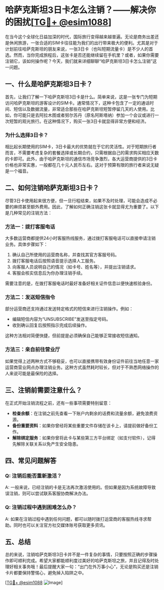 # 哈萨克斯坦3日卡怎么注销？——解决你的困扰[[TG💪+ @esim1088](https://t.me/s/esim1088)]

在当今这个全球化日益加深的时代，国际旅行变得越来越普遍。无论是商务出差还是休闲旅游，一张合适的SIM卡往往能为我们的出行带来极大的便利。尤其是对于计划前往哈萨克斯坦的朋友来说，一张3日卡（也叫短期流量卡）是不少人的首选。然而，当你完成旅程后，这张卡是否还能继续留在手机里？或者，如果你需要注销它，该如何操作呢？今天，我们就来详细聊聊“哈萨克斯坦3日卡怎么注销”这一问题。

## 一、什么是哈萨克斯坦3日卡？

首先，让我们了解一下哈萨克斯坦3日卡是什么。简单来说，这是一张专门为短期访问哈萨克斯坦的游客设计的SIM卡。通常情况下，这种卡包含了一定的通话时间、短信以及数据流量，非常适合那些在哈萨克斯坦短暂停留几天的人使用。比如，你可能只是去阿拉木图或者努尔苏丹（原名阿斯塔纳）参加一个会议或进行一次短暂的观光旅行。在这种情况下，购买一张3日卡就显得非常方便和经济。

### 为什么选择3日卡？

相比起长期使用的SIM卡，3日卡最大的优势就在于它的灵活性。对于短期旅行者而言，不需要考虑复杂的套餐选择或长期合约，只需根据自己的需求购买相应天数的卡即可。此外，由于哈萨克斯坦的通信市场竞争激烈，各大运营商提供的3日卡价格也非常实惠，一般都在几十元人民币左右。这对于预算有限的旅行者来说无疑是一个福音。

## 二、如何注销哈萨克斯坦3日卡？

尽管3日卡使用起来很方便，但一旦行程结束，如果不及时处理，可能会造成不必要的麻烦甚至额外费用。因此，了解如何正确注销这张卡就显得尤为重要了。以下是几种常见的注销方法：

### 方法一：拨打客服电话

大多数运营商都提供24小时客服热线服务，通过拨打客服电话可以直接申请注销业务。具体步骤如下：
1. 确认自己所使用的运营商名称，并查找其官方客服号码。
2. 拨打客服电话后按照语音提示选择人工服务。
3. 向客服人员说明自己的情况（如卡号、姓名等），并提出注销请求。
4. 客服会核实信息后为你办理注销手续。

需要注意的是，在拨打客服电话时最好准备好相关证件信息以便快速核验身份。

### 方法二：发送短信指令

部分运营商还支持通过发送特定格式的短信来进行注销操作。例如：
- 编辑短信内容为“UNSUBSCRIBE”发送至指定号码。
- 收到确认回复后按照指示完成后续操作。

这种方法相对简便快捷，但前提是必须确保自己能够正常接收短信通知。

### 方法三：亲自前往营业厅

如果觉得上述两种方式不够稳妥，也可以直接携带有效身份证件前往当地任意一家运营商营业网点办理注销业务。这种方式虽然耗时较长，但对于不熟悉网络操作的人来说可能是最保险的选择。

## 三、注销前需要注意什么？

在正式开始注销流程之前，还有一些事项需要特别留意：
- **检查余额**：在注销之前先查看一下账户内剩余的话费和流量余额，避免浪费资源。
- **备份重要资料**：如果你曾经将某些重要文件存储在该卡上，请提前做好备份工作。
- **解除绑定服务**：如果你曾将此卡与某些第三方平台绑定（如支付软件），记得先解除关联关系以免产生安全隐患。

## 四、常见问题解答

### Q: 注销后能否重新激活？
A: 一般来说，已经注销的卡是无法再次激活使用的。但如果是因为系统故障导致误注销，则可以尝试联系客服协商解决办法。

### Q: 注销过程中遇到困难怎么办？
A: 如果在注销过程中遇到任何问题，都可以随时拨打运营商的客服热线寻求帮助。同时也可以关注官方社交媒体账号获取更多资讯。

## 五、总结

总的来说，注销哈萨克斯坦3日卡并不是一件复杂的事情，只要按照正确的步骤操作即可顺利完成。希望大家都能顺利度过美好的哈萨克斯坦之旅，并且记得及时处理好相关事务哦！最后提醒大家一句：“出门在外万事小心”，无论是购买还是注销卡片都要保持警惕心，避免掉入陷阱之中。

[[TG💪+ @esim1088](https://t.me/s/esim1088) ![Image](https://i.postimg.cc/4NQfJmqS/Snipaste-2025-05-13-00-14-12.png)]